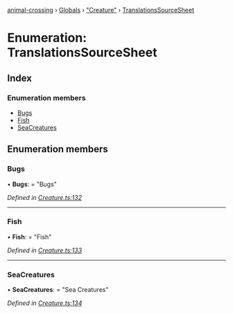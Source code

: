 [animal-crossing](../README.md) › [Globals](../globals.md) › ["Creature"](../modules/_creature_.md) › [TranslationsSourceSheet](_creature_.translationssourcesheet.md)

# Enumeration: TranslationsSourceSheet

## Index

### Enumeration members

* [Bugs](_creature_.translationssourcesheet.md#bugs)
* [Fish](_creature_.translationssourcesheet.md#fish)
* [SeaCreatures](_creature_.translationssourcesheet.md#seacreatures)

## Enumeration members

###  Bugs

• **Bugs**: = "Bugs"

*Defined in [Creature.ts:132](https://github.com/Norviah/animal-crossing/blob/caec6ad/module/types/Creature.ts#L132)*

___

###  Fish

• **Fish**: = "Fish"

*Defined in [Creature.ts:133](https://github.com/Norviah/animal-crossing/blob/caec6ad/module/types/Creature.ts#L133)*

___

###  SeaCreatures

• **SeaCreatures**: = "Sea Creatures"

*Defined in [Creature.ts:134](https://github.com/Norviah/animal-crossing/blob/caec6ad/module/types/Creature.ts#L134)*
